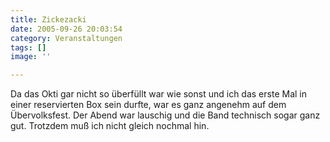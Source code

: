 ```yaml
---
title: Zickezacki
date: 2005-09-26 20:03:54
category: Veranstaltungen
tags: []
image: ''

---
```


Da das Okti gar nicht so überfüllt war wie sonst und ich das erste Mal in einer reservierten Box sein durfte, war es ganz angenehm auf dem Übervolksfest. Der Abend war lauschig und die Band technisch sogar ganz gut. Trotzdem muß ich nicht gleich nochmal hin.

